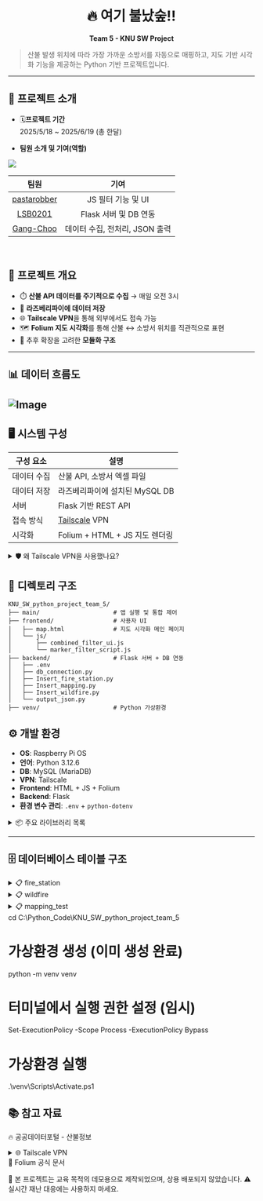  <h1 align="center">🔥 여기 불났숲!!</h1>
<p align="center"><strong>Team 5 - KNU SW Project</strong></p>

> 산불 발생 위치에 따라 가장 가까운 소방서를 자동으로 매핑하고, 지도 기반 시각화 기능을 제공하는 Python 기반 프로젝트입니다.

---
## 📌 프로젝트 소개
- 🗓️**프로젝트 기간**
  <br> 2025/5/18 ~ 2025/6/19 (총 한달)


-  **팀원 소개 및 기여(역할)**
  <p>
  <a href="https://github.com/LSB0201/KNU_SW_python_project_team_5/graphs/contributors">
  <img src="https://contrib.rocks/image?repo=LSB0201/KNU_SW_python_project_team_5" style="zoom: 100%;"/>
</a>


|    팀원    |                      기여                       |
| :--------: | :---------------------------------------------: |
| [pastarobber](https://github.com/pastarobber) | JS 필터 기능 및 UI |
| [LSB0201](https://github.com/LSB0201) | Flask 서버 및 DB 연동 |
| [Gang-Choo](https://github.com/Gang-Choo) | 데이터 수집, 전처리, JSON 출력 |
</p>
<br>

  
## 📌 프로젝트 개요

- ⏱️ **산불 API 데이터를 주기적으로 수집** → 매일 오전 3시
- 💾 **라즈베리파이에 데이터 저장**
- 🌐 **Tailscale VPN**을 통해 외부에서도 접속 가능
- 🗺️ **Folium 지도 시각화**를 통해 산불 ↔ 소방서 위치를 직관적으로 표현
- 🧱 추후 확장을 고려한 **모듈화 구조**

---
## 📊 데이터 흐름도
![Image](https://github.com/user-attachments/assets/8d858399-4be6-4b8e-b772-a0d8c8da715b)
---

## 🖥️ 시스템 구성

| 구성 요소       | 설명 |
|----------------|------|
| 데이터 수집     | 산불 API, 소방서 엑셀 파일 |
| 데이터 저장     | 라즈베리파이에 설치된 MySQL DB |
| 서버           | Flask 기반 REST API |
| 접속 방식      | [Tailscale](https://tailscale.com) VPN |
| 시각화         | Folium + HTML + JS 지도 렌더링 |

<details>
<summary>🛡️ 왜 Tailscale VPN을 사용했나요?</summary>
<br>
같은 와이파이(KNU-WiFi5)라도 서브넷이 달라 사설 IP 상 통신 불가.  
AWS를 사용하지 않고도 **외부에서 안전하게 서버 접근**하기 위한 선택.
</details>


## 🧩 디렉토리 구조

```
KNU_SW_python_project_team_5/
├── main/                     # 앱 실행 및 통합 제어
├── frontend/                 # 사용자 UI
│   ├── map.html              # 지도 시각화 메인 페이지
│   └── js/
│       ├── combined_filter_ui.js
│       └── marker_filter_script.js
├── backend/                  # Flask 서버 + DB 연동
│   ├── .env
│   ├── db_connection.py
│   ├── Insert_fire_station.py
│   ├── Insert_mapping.py
│   ├── Insert_wildfire.py
│   └── output_json.py
├── venv/                     # Python 가상환경
```

## ⚙️ 개발 환경

- **OS**: Raspberry Pi OS
- **언어**: Python 3.12.6
- **DB**: MySQL (MariaDB)
- **VPN**: Tailscale
- **Frontend**: HTML + JS + Folium
- **Backend**: Flask
- **환경 변수 관리**: `.env` + `python-dotenv`

<details>
<summary>📦 주요 라이브러리 목록</summary>
<br>

- 'pandas', 'folium', 'geopy', 'mysql-connector-python', 'openpyxl'  
- 'flask', 'flask-cors', 'python-dotenv', 'branca', 'pymysql'
</details>

---

## 🗄️ 데이터베이스 테이블 구조

<details>
<summary>📋 fire_station</summary>
 
```
sql
CREATE TABLE fire_station_test (
  id INT AUTO_INCREMENT PRIMARY KEY,
  location VARCHAR(255),
  name VARCHAR(100),
  phone VARCHAR(30),
  latitude DOUBLE,
  longitude DOUBLE,
  region VARCHAR(50)
);
```

</details> <details> <summary>📋 wildfire</summary>

```
 CREATE TABLE wildfire_test (
  id INT AUTO_INCREMENT PRIMARY KEY,
  location VARCHAR(255),
  occurred_at DATETIME,
  latitude DOUBLE,
  longitude DOUBLE,
  region VARCHAR(50)
);
```

</details><details> <summary>📋 mapping_test</summary>

 ```
 CREATE TABLE mapping_test (
  wildfire_id INT PRIMARY KEY,
  wildfire_location VARCHAR(255),
  occurred_at DATETIME,
  wildfire_latitude DOUBLE,
  wildfire_longitude DOUBLE,
  fire_station_id INT,
  fire_station_name VARCHAR(100),
  fire_station_latitude DOUBLE,
  fire_station_longitude DOUBLE,
  fire_station_phone VARCHAR(20)
);
```

</details>
cd C:\Python_Code\KNU_SW_python_project_team_5

# 가상환경 생성 (이미 생성 완료)
python -m venv venv

# 터미널에서 실행 권한 설정 (임시)
Set-ExecutionPolicy -Scope Process -ExecutionPolicy Bypass

# 가상환경 실행
.\venv\Scripts\Activate.ps1  
 
## 📚 참고 자료  
🔥 공공데이터포털 - 산불정보  

<details>
<summary>🌐 Tailscale VPN</summary>
 
## 🧠 Why Tailscale?

처음에는 **KNU-WiFi5**라는 동일한 와이파이 이름에 두 기기가 접속하면 같은 LAN에 속하게 되어 HTTP 통신이 가능할 것이라 생각했습니다.  
하지만 실제로는 **사설 네트워크에서도 서브넷이 나뉘기 때문에**, 와이파이 이름이 같더라도 서로 다른 네트워크 대역에 있을 수 있습니다.

예를 들어:

- 서브넷 마스크: `255.255.255.0`  
- 기기 A IP: `172.20.9.x`  
- 기기 B IP: `172.20.15.x`  

이 경우 두 기기는 **서로 다른 서브넷**에 속하게 되며, 같은 와이파이에 연결되어 있어도 **직접 통신이 불가능**합니다.  
사설 IP 대역 내에서는 **공인 IP를 사용하지 않는 이상**, 서로 다른 서브넷 간 직접 통신이 어렵기 때문입니다.

이를 해결하기 위해 **Tailscale**을 도입했습니다.  
Tailscale은 **WireGuard 기반의 VPN** 솔루션으로, 두 장치를 **동일한 가상 네트워크 상에 있는 것처럼 연결**해 줍니다.  
이로써 서로 다른 네트워크 대역에 있어도 **직접 통신이 가능**해지고, AWS와 같은 외부 서버를 사용하지 않고도 **로컬 환경에서 테스트**할 수 있습니다.

---

## 🌐 Server-Client Architecture

### ✅ 서버 역할

- 정적 리소스 제공: `HTML`, `CSS`, `JavaScript`
- 클라이언트 요청(날짜, 지역)에 따라 DB에서 데이터 조회
- 결과를 JSON 형태로 반환

### ✅ 클라이언트 역할

- 사용자가 선택한 날짜 및 지역 정보를 서버에 전송
- 서버로부터 받은 JSON 데이터를 JS로 파싱
- 결과를 동적으로 시각화하여 화면에 표시

> 📌 결과적으로, 정적 웹사이트처럼 보이지만  
> 내부적으로는 사용자의 입력에 따라 데이터를 조회하고 시각화하는 **동적 웹 애플리케이션**입니다.

---

</details>
📖 Folium 공식 문서

🚧 본 프로젝트는 교육 목적의 데모용으로 제작되었으며, 상용 배포되지 않았습니다.
⚠️ 실시간 재난 대응에는 사용하지 마세요.
